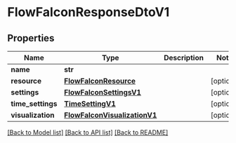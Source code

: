 # FlowFalconResponseDtoV1

## Properties
Name | Type | Description | Notes
------------ | ------------- | ------------- | -------------
**name** | **str** |  | 
**resource** | [**FlowFalconResource**](FlowFalconResource.md) |  | [optional] 
**settings** | [**FlowFalconSettingsV1**](FlowFalconSettingsV1.md) |  | [optional] 
**time_settings** | [**TimeSettingV1**](TimeSettingV1.md) |  | [optional] 
**visualization** | [**FlowFalconVisualizationV1**](FlowFalconVisualizationV1.md) |  | [optional] 

[[Back to Model list]](../README.md#documentation-for-models) [[Back to API list]](../README.md#documentation-for-api-endpoints) [[Back to README]](../README.md)


